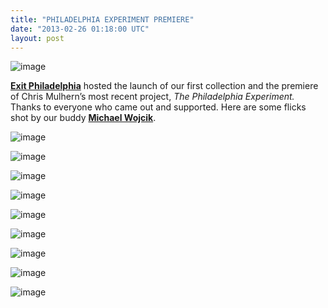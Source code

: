 ```yaml
---
title: "PHILADELPHIA EXPERIMENT PREMIERE"
date: "2013-02-26 01:18:00 UTC"
layout: post
---
```


<p><img alt="image" src="http://media.tumblr.com/0cccf3a85c286efaa76ace4a8fc55755/tumblr_inline_miszktsB1p1qz4rgp.jpg"/></p>
<p><strong><a href="http://exitphiladelphia.com/">Exit Philadelphia</a></strong> hosted the launch of our first collection and the premiere of Chris Mulhern&#8217;s most recent project, <em>The Philadelphia Experiment.</em> Thanks to everyone who came out and supported. Here are some flicks shot by our buddy <strong><a href="http://michaelmwojcik.tumblr.com/">Michael Wojcik</a></strong>.</p>
<p><img alt="image" src="http://media.tumblr.com/c56424454401f3a92484c0dbf25f949a/tumblr_inline_miszkbFDR91qz4rgp.jpg"/></p>
<p><img alt="image" src="http://media.tumblr.com/5e04e9c8a97a488e7c6b7287f4560ab4/tumblr_inline_miszkiM4Ye1qz4rgp.jpg"/></p>
<p><img alt="image" src="http://media.tumblr.com/7d6f3f991da69e0edcc7cb9360b02667/tumblr_inline_miszl8szto1qz4rgp.jpg"/></p>
<p><img alt="image" src="http://media.tumblr.com/f1b6a861f788d82493fb5bf460d7a247/tumblr_inline_miszlcP3gL1qz4rgp.jpg"/></p>
<p><img alt="image" src="http://media.tumblr.com/c03a0aaab00006fec6b7f3401c7e62eb/tumblr_inline_miszlgo4pi1qz4rgp.jpg"/></p>
<p><img alt="image" src="http://media.tumblr.com/f2cb32c10f1ee220ed0aa93c60a7ab9c/tumblr_inline_miszljmSYm1qz4rgp.jpg"/></p>
<p><img alt="image" src="http://media.tumblr.com/90e50a454e9f9aabba89eb96537f811e/tumblr_inline_miszloO9QM1qz4rgp.jpg"/></p>
<p><img alt="image" src="http://media.tumblr.com/ad96d8e754348509c223dafc9acc1ae0/tumblr_inline_miszls7A8m1qz4rgp.jpg"/></p>
<p><img alt="image" src="http://media.tumblr.com/0987380c2c747c35c0bd5670f6042dd8/tumblr_inline_miszlw1MLU1qz4rgp.jpg"/></p>
